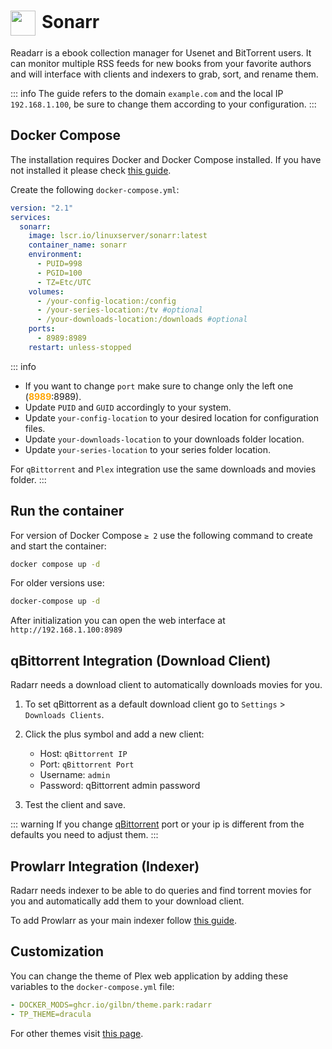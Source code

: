 # <img src="/sonarr-icon.png" width="40" height="40" style="display:inline-block; vertical-align: middle; margin-right: 10px">Sonarr <Badge type="tip" text="docker" style=" position: relative; float: right;" />


Readarr is a ebook collection manager for Usenet and BitTorrent users. It can monitor multiple RSS feeds for new books from your favorite authors and will interface with clients and indexers to grab, sort, and rename them.

::: info
The guide refers to the domain <code>example.com</code> and the local IP <code>192.168.1.100</code>, be sure to change them according to your configuration.
:::

## Docker Compose
The installation requires Docker and Docker Compose installed. If you have not installed it please check [this guide](/docker/install.md).

Create the following <code>docker-compose.yml</code>:
```yml
version: "2.1"
services:
  sonarr:
    image: lscr.io/linuxserver/sonarr:latest
    container_name: sonarr
    environment:
      - PUID=998
      - PGID=100
      - TZ=Etc/UTC
    volumes:
      - /your-config-location:/config
      - /your-series-location:/tv #optional
      - /your-downloads-location:/downloads #optional
    ports:
      - 8989:8989
    restart: unless-stopped
```

::: info
* If you want to change <code>port</code> make sure to change only the left one (<span style="color:orange"><strong>8989</strong></span>:8989).
* Update <code>PUID</code> and <code>GUID</code> accordingly to your system.
* Update <code>your-config-location</code> to your desired location for configuration files.
* Update <code>your-downloads-location</code> to your downloads folder location.
* Update <code>your-series-location</code> to your series folder location.

For <code>qBittorrent</code> and <code>Plex</code> integration use the same downloads and movies folder.
:::

## Run the container
For version of Docker Compose <code>≥ 2</code> use the following command to create and start the container:
```bash
docker compose up -d
```
For older versions use:
```bash
docker-compose up -d
```

After initialization you can open the web interface at <code>ht<span>tp://</span>192.168.1.100:8989</code>

## qBittorrent Integration (Download Client)
Radarr needs a download client to automatically downloads movies for you.

1. To set qBittorrent as a default download client go to <code>Settings</code> > <code>Downloads Clients</code>.
2. Click the plus symbol and add a new client:
    * Host: <code>qBittorrent IP</code>
    * Port: <code>qBittorrent Port</code>
    * Username: <code>admin</code>
    * Password: qBittorrent admin password

3. Test the client and save.

::: warning
If you change [qBittorrent](./qbittorrent#docker-compose) port or your ip is different from the defaults you need to adjust them.
:::

## Prowlarr Integration (Indexer)
Radarr needs indexer to be able to do queries and find torrent movies for you and automatically add them to your download client.

To add Prowlarr as your main indexer follow [this guide](./prowlarr#radarr-and-sonarr-integration).

## Customization
You can change the theme of Plex web application by adding these variables to the <code>docker-compose.yml</code> file:
```yml
- DOCKER_MODS=ghcr.io/gilbn/theme.park:radarr
- TP_THEME=dracula
```
 For other themes visit <a href="https://docs.theme-park.dev/themes/plex/" target="_blank" rel="noreferrer">this page</a>.